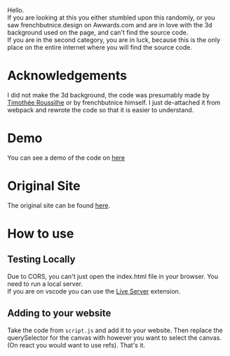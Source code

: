 Hello. \
If you are looking at this you either stumbled upon this randomly, or you saw frenchbutnice.design on Awwards.com and are in love with the 3d background used on the page, and can't find the source code. \
If you are in the second category, you are in luck, because this is the only place on the entire internet where you will find the source code.

# Acknowledgements

I did not make the 3d background, the code was presumably made by [Timothée Roussilhe](https://twitter.com/TimRoussilhe) or by frenchbutnice himself. I just de-attached it from webpack and rewrote the code so that it is easier to understand.

# Demo

You can see a demo of the code on [here](https://cadenmarinozzi.github.io/frenchbutnice.design-background/)

# Original Site

The original site can be found [here](https://frenchbutnice.design/).

# How to use

## Testing Locally

Due to CORS, you can't just open the index.html file in your browser. You need to run a local server. \
If you are on vscode you can use the [Live Server](https://marketplace.visualstudio.com/items?itemName=ritwickdey.LiveServer) extension.

## Adding to your website

Take the code from `script.js` and add it to your website. Then replace the querySelector for the canvas with however you want to select the canvas. (On react you would want to use refs). That's it.

